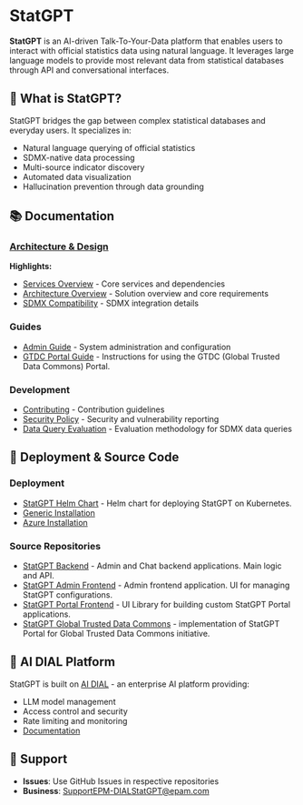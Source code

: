 # StatGPT

**StatGPT** is an AI-driven Talk-To-Your-Data platform that enables users to interact with official statistics data 
using natural language. It leverages large language models to provide most relevant data from statistical databases 
through API and conversational interfaces.

## 🎯 What is StatGPT?

StatGPT bridges the gap between complex statistical databases and everyday users. It specializes in:
- Natural language querying of official statistics
- SDMX-native data processing
- Multi-source indicator discovery
- Automated data visualization
- Hallucination prevention through data grounding

## 📚 Documentation

### [Architecture & Design](./architecture/README.md)

**Highlights:**
- [Services Overview](./architecture/services.md) - Core services and dependencies
- [Architecture Overview](./architecture/overview.md) - Solution overview and core requirements
- [SDMX Compatibility](./architecture/sdmx-compatibility.md) - SDMX integration details

### Guides
- [Admin Guide](./guides/admin-guide.md) - System administration and configuration
- [GTDC Portal Guide](./guides/gtdc-portal-guide.md) - Instructions for using the GTDC (Global Trusted Data Commons) Portal.

### Development
- [Contributing](./CONTRIBUTING.md) - Contribution guidelines
- [Security Policy](./SECURITY.md) - Security and vulnerability reporting
- [Data Query Evaluation](./evaluation/data_query.md) - Evaluation methodology for SDMX data queries

## 🚀 Deployment & Source Code

### Deployment

- [StatGPT Helm Chart](https://github.com/epam/statgpt-helm) - Helm chart for deploying StatGPT on Kubernetes.
- [Generic Installation](https://github.com/epam/statgpt-helm/tree/main/charts/statgpt/examples/generic)
- [Azure Installation](https://github.com/epam/statgpt-helm/tree/main/charts/statgpt/examples/azure)

### Source Repositories

- [StatGPT Backend](https://github.com/epam/statgpt-backend) - Admin and Chat backend applications. Main logic and API.
- [StatGPT Admin Frontend](https://github.com/epam/statgpt-admin-frontend) - Admin frontend application. UI for 
  managing StatGPT configurations.
- [StatGPT Portal Frontend](https://github.com/epam/statgpt-portal-frontend) - UI Library for building custom StatGPT 
  Portal applications.
- [StatGPT Global Trusted Data Commons](https://github.com/epam/statgpt-global-trusted-data-commons) - implementation 
  of StatGPT Portal for Global Trusted Data Commons initiative.

## 🔗 AI DIAL Platform

StatGPT is built on [AI DIAL](https://dialx.ai) - an enterprise AI platform providing:
- LLM model management
- Access control and security
- Rate limiting and monitoring
- [Documentation](https://docs.dialx.ai/)

## 📧 Support

- **Issues**: Use GitHub Issues in respective repositories
- **Business**: SupportEPM-DIALStatGPT@epam.com
